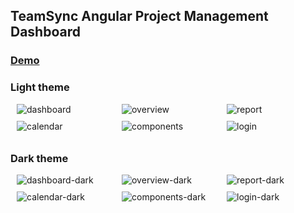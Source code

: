 ## TeamSync Angular Project Management Dashboard

### [Demo](https://teamsync-theme.web.app) 

### Light theme
<div style="display: flex; flex-wrap: wrap">
    <div style="flex: 1; padding: 0 10px">
        <img alt="dashboard" src="https://github.com/swisui/TeamSync/assets/14124584/fee490ba-b632-4ef8-bd3f-1769eacffccf"/>
    </div>
    <div style="flex: 1; padding:0 10px 10px">
        <img alt="overview" src="https://github.com/swisui/TeamSync/assets/14124584/1d02f721-7e7f-4ba7-b564-62962d3f4959"/>
    </div>
    <div style="flex: 1; padding:0 10px 10px">
        <img alt="report" src="https://github.com/swisui/TeamSync/assets/14124584/83d30891-9e2d-4b27-8e3d-d8b1ca43ca6c"/>
    </div>
</div>
<div style="display: flex; flex-wrap: wrap">
    <div style="flex: 1; padding:0 10px 10px">
        <img alt="calendar" src="https://github.com/swisui/TeamSync/assets/14124584/f3cc14ce-f671-46c0-ab9d-04c4c2e355ca"/>
    </div>
    <div style="flex: 1; padding:0 10px 10px">
        <img alt="components" src="https://github.com/swisui/TeamSync/assets/14124584/c63032dd-b7e7-4626-83ec-6ef3a0dc968c"/>
    </div>
    <div style="flex: 1; padding:0 10px 10px">
        <img alt="login" src="https://github.com/swisui/TeamSync/assets/14124584/f47adb7c-77c5-4e09-9537-92e23c189587"/>
    </div>
</div>

### Dark theme
<div style="display: flex; flex-wrap: wrap">
    <div style="flex: 1; padding:0 10px 10px">
        <img alt="dashboard-dark" src="https://github.com/swisui/TeamSync/assets/14124584/ebdd2185-fcad-469c-8aa2-16e17550791a">
    </div>
    <div style="flex: 1; padding:0 10px 10px">
        <img alt="overview-dark" src="https://github.com/swisui/TeamSync/assets/14124584/f1230ad8-0be7-478d-8d4a-f0c86189b18f">
    </div>
    <div style="flex: 1; padding:0 10px 10px">
        <img alt="report-dark" src="https://github.com/swisui/TeamSync/assets/14124584/06f1632d-9dca-493b-a8b3-800df3f88df3">
    </div>
</div>
<div style="display: flex; flex-wrap: wrap">
    <div style="flex: 1; padding:0 10px 10px">
        <img alt="calendar-dark" src="https://github.com/swisui/TeamSync/assets/14124584/37424b1e-6ece-49a9-88e2-743273fe21f9">
    </div>
    <div style="flex: 1; padding:0 10px 10px">
        <img alt="components-dark" src="https://github.com/swisui/TeamSync/assets/14124584/48c280cd-a52f-4f57-b5ae-87b18811bbfa">
    </div>
    <div style="flex: 1; padding:0 10px 10px">
        <img alt="login-dark" src="https://github.com/swisui/TeamSync/assets/14124584/48bc50ee-fe95-40d8-a9b4-b232e6b8a0ed">
    </div>
</div>
